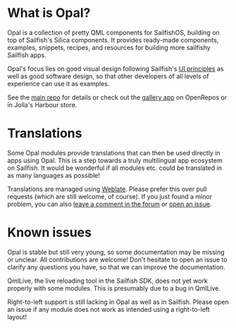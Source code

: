 # What is Opal?

Opal is a collection of pretty QML components for SailfishOS, building on top of Sailfish's Silica components. It provides ready-made components, examples, snippets, recipes, and resources for building more sailfishy Sailfish apps.

Opal's focus lies on good visual design following Sailfish's [UI principles](https://docs.sailfishos.org/Develop/Apps/UI/#top) as well as good software design, so that other developers of all levels of experience can use it as examples.

See the [main repo](https://github.com/Pretty-SFOS/opal) for details or check out the [gallery app](https://openrepos.net/content/ichthyosaurus/opal-gallery) on OpenRepos or in Jolla's Harbour store.

# Translations

Some Opal modules provide translations that can then be used directly in apps using Opal. This is a step towards a truly multilingual app ecosystem on Sailfish. It would be wonderful if all modules etc. could be translated in as many languages as possible!

Translations are managed using [Weblate](https://hosted.weblate.org/projects/opal). Please prefer this over pull requests (which are still welcome, of course). If you just found a minor problem, you can also
[leave a comment in the forum](https://forum.sailfishos.org/t/opal-qml-components-for-app-development/15801) or [open an issue](https://github.com/Pretty-SFOS/opal/issues/new).

# Known issues

Opal is stable but still very young, so some documentation may be missing or unclear. All contributions are welcome! Don't hesitate to open an issue to clarify any questions you have, so that we can improve the documentation.

QmlLive, the live reloading tool in the Sailfish SDK, does not yet work properly with some modules. This is presumably due to a bug in QmlLive.

Right-to-left support is still lacking in Opal as well as in Sailfish. Please open an issue if any module does not work as intended using a right-to-left layout!
